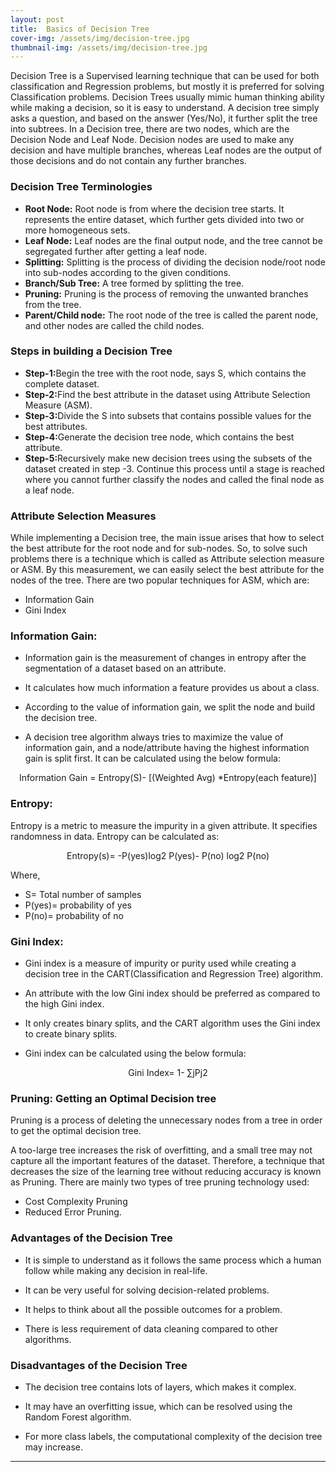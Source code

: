 ```yaml
---
layout: post
title:  Basics of Decision Tree
cover-img: /assets/img/decision-tree.jpg
thumbnail-img: /assets/img/decision-tree.jpg
---
```



Decision Tree is a Supervised learning technique that can be used for both classification and Regression problems, but mostly it is preferred for solving Classification problems.
Decision Trees usually mimic human thinking ability while making a decision, so it is easy to understand.
A decision tree simply asks a question, and based on the answer (Yes/No), it further split the tree into subtrees.
In a Decision tree, there are two nodes, which are the Decision Node and Leaf Node. Decision nodes are used to make any decision and have multiple branches, whereas Leaf nodes are the output of those decisions and do not contain any further branches.

<h3>Decision Tree Terminologies</h3>
<ul>
<li><b>Root Node:</b> Root node is from where the decision tree starts. It represents the entire dataset, which further gets divided into two or more homogeneous sets.</li>
<li><b>Leaf Node:</b> Leaf nodes are the final output node, and the tree cannot be segregated further after getting a leaf node.</li>
<li><b>Splitting:</b> Splitting is the process of dividing the decision node/root node into sub-nodes according to the given conditions.</li>
<li><b>Branch/Sub Tree:</b> A tree formed by splitting the tree.</li>
<li><b>Pruning:</b> Pruning is the process of removing the unwanted branches from the tree.</li>
<li><b>Parent/Child node:</b> The root node of the tree is called the parent node, and other nodes are called the child nodes.</li>
</ul>

<h3>Steps in building a Decision Tree</h3>
<ul>
<li><b>Step-1:</b>Begin the tree with the root node, says S, which contains the complete dataset.</li>
<li><b>Step-2:</b>Find the best attribute in the dataset using Attribute Selection Measure (ASM).</li>
<li><b>Step-3:</b>Divide the S into subsets that contains possible values for the best attributes.</li>
<li><b>Step-4:</b>Generate the decision tree node, which contains the best attribute.</li>
<li><b>Step-5:</b>Recursively make new decision trees using the subsets of the dataset created in step -3. Continue this process until a stage is reached where you cannot further classify the nodes and called the final node as a leaf node.</li>
</ul>

<h3>Attribute Selection Measures</h3>

While implementing a Decision tree, the main issue arises that how to select the best attribute for the root node and for sub-nodes. So, to solve such problems there is a technique which is called as Attribute selection measure or ASM. By this measurement, we can easily select the best attribute for the nodes of the tree. There are two popular techniques for ASM, which are:

- Information Gain
- Gini Index

<h3>Information Gain:</h3>

- Information gain is the measurement of changes in entropy after the segmentation of a dataset based on an attribute.

- It calculates how much information a feature provides us about a class.

- According to the value of information gain, we split the node and build the decision tree.

- A decision tree algorithm always tries to maximize the value of information gain, and a node/attribute having the highest information gain is split first. It can be calculated using the below formula:

<center>Information Gain = Entropy(S)- [(Weighted Avg) *Entropy(each feature)]</center>

<h3>Entropy:</h3>

Entropy is a metric to measure the impurity in a given attribute. It specifies randomness in data. Entropy can be calculated as:

<center>Entropy(s)= -P(yes)log2 P(yes)- P(no) log2 P(no)</center>

Where,
- S= Total number of samples
- P(yes)= probability of yes
- P(no)= probability of no

<h3>Gini Index:</h3>

- Gini index is a measure of impurity or purity used while creating a decision tree in the CART(Classification and Regression Tree) algorithm.

- An attribute with the low Gini index should be preferred as compared to the high Gini index.

- It only creates binary splits, and the CART algorithm uses the Gini index to create binary splits.

- Gini index can be calculated using the below formula:
<center>Gini Index= 1- ∑jPj2</center>

<h3>Pruning: Getting an Optimal Decision tree</h3>

Pruning is a process of deleting the unnecessary nodes from a tree in order to get the optimal decision tree.

A too-large tree increases the risk of overfitting, and a small tree may not capture all the important features of the dataset. Therefore, a technique that decreases the size of the learning tree without reducing accuracy is known as Pruning. There are mainly two types of tree pruning technology used:

- Cost Complexity Pruning
- Reduced Error Pruning.

<h3>Advantages of the Decision Tree</h3>

- It is simple to understand as it follows the same process which a human follow while making any decision in real-life.

- It can be very useful for solving decision-related problems.

- It helps to think about all the possible outcomes for a problem.

- There is less requirement of data cleaning compared to other algorithms.

<h3>Disadvantages of the Decision Tree</h3>

- The decision tree contains lots of layers, which makes it complex.

- It may have an overfitting issue, which can be resolved using the Random Forest algorithm.

- For more class labels, the computational complexity of the decision tree may increase.
---
